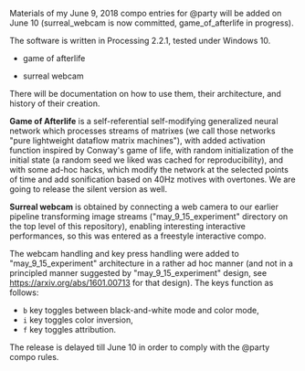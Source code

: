 Materials of my June 9, 2018 compo entries for @party will be added on June 10 (surreal_webcam is now committed, game_of_afterlife in progress).

The software is written in Processing 2.2.1, tested under Windows 10.

* game of afterlife

* surreal webcam

There will be documentation on how to use them, their architecture, and history of their creation.

**Game of Afterlife** is a self-referential self-modifying generalized neural network which processes streams of matrixes (we call those networks "pure lightweight dataflow matrix machines"), with added activation function inspired by Conway's game of life, with random initialization of the initial state (a random seed we liked was cached for reproducibility), and with some ad-hoc hacks, which modify the network at the selected points of time and add sonification based on 40Hz motives with overtones. We are going to release the silent version as well.

**Surreal webcam** is obtained by connecting a web camera to our earlier pipeline transforming image streams ("may_9_15_experiment" directory on the top level of this repository), enabling interesting interactive performances, so this was entered as a freestyle interactive compo.

The webcam handling and key press handling were added to "may_9_15_experiment" architecture in a rather ad hoc manner (and not in a principled manner suggested by "may_9_15_experiment" design, see https://arxiv.org/abs/1601.00713 for that design). The keys function as follows:

* `b` key toggles between black-and-white mode and color mode,
* `i` key toggles color inversion, 
* `f` key toggles attribution.

The release is delayed till June 10 in order to comply with the @party compo rules.
